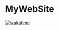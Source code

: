# MyWebSite 
[![wakatime](https://wakatime.com/badge/github/miniloda/miniloda.github.io.svg)](https://wakatime.com/badge/github/miniloda/miniloda.github.io)


